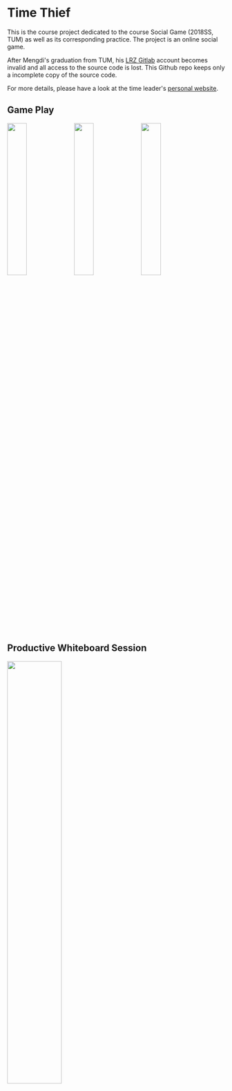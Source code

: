 # Time Thief

This is the course project dedicated to the course Social Game (2018SS, TUM) as well as its corresponding practice. The project is an online social game.

After Mengdi's graduation from TUM, his [LRZ Gitlab](https://gitlab.lrz.de/users/sign_in) account becomes invalid and all access to the source code is lost. This Github repo keeps only a incomplete copy of the source code.

For more details, please have a look at the time leader's [personal website](https://alexanderepple.de/portfolio/time-thief/).

## Game Play
<img src="https://user-images.githubusercontent.com/34072813/150657890-4990ef86-734d-4643-b6a5-24b9fa68c540.jpeg" width=30% height=30%>
<img src="https://user-images.githubusercontent.com/34072813/150657894-3e0e51cb-db20-473f-abb6-f08cf9ee5b22.jpeg" width=30% height=30%>
<img src="https://user-images.githubusercontent.com/34072813/150657897-cd9bde88-0579-4bbc-b8b3-4c753fdff609.jpeg" width=30% height=30%>

## Productive Whiteboard Session
<img src="https://user-images.githubusercontent.com/34072813/150657975-7fa3a1cc-0ab8-4cc6-a609-0770d1c1ecb9.jpeg" width=50% height=50%>
